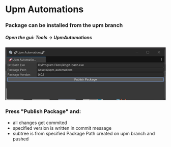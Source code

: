 # Upm Automations 

### Package can be installed from the upm branch

##### Open the gui: Tools -> UpmAutomations
![alt text](ui.png)
### Press "Publish Package" and:
- all changes get commited
- specified version is written in commit message
- subtree is from specified Package Path created on upm branch and pushed
